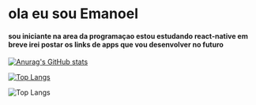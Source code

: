 # ola eu sou Emanoel
#### sou iniciante na area da programaçao estou estudando react-native em breve irei postar os links de apps que vou desenvolver no futuro

[![Anurag's GitHub stats](https://github-readme-stats.vercel.app/api?username=Emanoellima-dev&show_icons=true&theme=radical&hide=contribs,prs&show=discussions_answered)](https://github.com/anuraghazra/github-readme-stats)

[![Top Langs](https://github-readme-stats.vercel.app/api/top-langs/?username=Emanoellima-dev&layout=donut-vertical)](https://github.com/anuraghazra/github-readme-stats)


![Top Langs](https://github-readme-stats.vercel.app/api/top-langs/?username=Emanoellima-dev&layout=compact)
